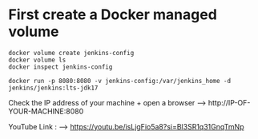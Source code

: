 # First create a Docker managed volume

```
docker volume create jenkins-config
docker volume ls
docker inspect jenkins-config

docker run -p 8080:8080 -v jenkins-config:/var/jenkins_home -d jenkins/jenkins:lts-jdk17

```
Check the IP address of your machine + open a browser --> http://IP-OF-YOUR-MACHINE:8080

YouTube Link : --> https://youtu.be/isLjgFio5a8?si=Bl3SR1q31GnqTmNp
